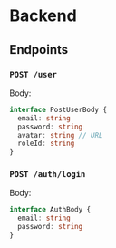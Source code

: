 # Backend

## Endpoints

### `POST /user`

Body:

```typescript
interface PostUserBody {
  email: string 
  password: string
  avatar: string // URL
  roleId: string 
}
```

### `POST /auth/login`

Body:

```typescript
interface AuthBody {
  email: string
  password: string
}
```
